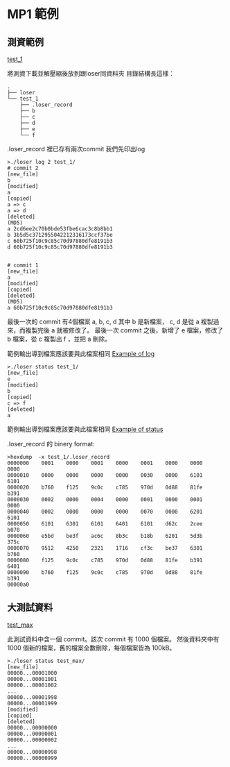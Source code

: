 
<!DOCTYPE html>
<html>

  <head>
  <meta charset="utf-8">
  <meta http-equiv="X-UA-Compatible" content="IE=edge">
  <meta name="viewport" content="width=device-width, initial-scale=1">

<!--
  <title>MP1 範例</title>
-->

  <link rel="stylesheet" href="/css/main.css">
  <link rel="canonical" href="https://systemprogrammingatntu.github.io//mp1/EXAMPLE.html">
</head>

  <body>

<!--
    <header class="site-header">
-->

  <div class="wrapper">

<!--
    <a class="site-title" href="/">System Programming Design (Fall 2018) at NTU</a>
-->

  </div>

</header>

<!--
    <div class="page-content">
      <div class="wrapper">
        <article class="post">
-->

  <div class="post-content">
    <h1 id="mp1-範例">MP1 範例</h1>

<h2 id="測資範例">測資範例</h2>
<p><a href="https://github.com/b05902023/Systems-Programming/blob/master/MP1/README/test_1.zip">test_1</a></p>

<p>將測資下載並解壓縮後放到跟loser同資料夾
目錄結構長這樣：</p>
<div class="highlighter-rouge"><div class="highlight"><pre class="highlight"><code>.
├── loser
└── test_1
    ├── .loser_record
    ├── b
    ├── c
    ├── d
    ├── e
    └── f
</code></pre></div></div>
<p>.loser_record 裡已存有兩次commit
我們先印出log</p>
<div class="highlighter-rouge"><div class="highlight"><pre class="highlight"><code>&gt;./loser log 2 test_1/
# commit 2
[new_file]
b
[modified]
a
[copied]
a =&gt; c
a =&gt; d
[deleted]
(MD5)
a 2cd6ee2c70b0bde53fbe6cac3c8b8bb1
b 3b5d5c3712955042212316173ccf37be
c 60b725f10c9c85c70d97880dfe8191b3
d 60b725f10c9c85c70d97880dfe8191b3
<br>
# commit 1
[new_file]
a
[modified]
[copied]
[deleted]
(MD5)
a 60b725f10c9c85c70d97880dfe8191b3
</code></pre></div></div>
<p>最後一次的 commit 有4個檔案 a, b, c, d 其中 b 是新檔案， c, d 是從 a 複製過來，而複製完後 a 就被修改了。
最後一次 commit 之後，新增了 e 檔案，修改了 b 檔案，從 c 複製出 f ，並把 a 刪除。</p>

<p>範例輸出導到檔案應該要與此檔案相同
<a href="https://github.com/b05902023/Systems-Programming/blob/master/MP1/README/example_log">Example of log</a></p>

<div class="highlighter-rouge"><div class="highlight"><pre class="highlight"><code>&gt;./loser status test_1/
[new_file]
e
[modified]
b
[copied]
c =&gt; f
[deleted]
a
</code></pre></div></div>
<p>範例輸出導到檔案應該要與此檔案相同
<a href="https://github.com/b05902023/Systems-Programming/blob/master/MP1/README/example_status">Example of status</a></p>

<p>.loser_record 的 binery format:</p>
<div class="highlighter-rouge"><div class="highlight"><pre class="highlight"><code>&gt;hexdump  -x test_1/.loser_record
0000000    0001    0000    0001    0000    0001    0000    0000    0000
0000010    0000    0000    0000    0000    0030    0000    6101    6101
0000020    b760    f125    9c0c    c785    970d    0d88    81fe    b391
0000030    0002    0000    0004    0000    0001    0000    0001    0000
0000040    0002    0000    0000    0000    0070    0000    6201    6101
0000050    6101    6301    6101    6401    6101    d62c    2cee    b070
0000060    e5bd    be3f    ac6c    8b3c    b18b    6201    5d3b    375c
0000070    9512    4250    2321    1716    cf3c    be37    6301    b760
0000080    f125    9c0c    c785    970d    0d88    81fe    b391    6401
0000090    b760    f125    9c0c    c785    970d    0d88    81fe    b391
00000a0
</code></pre></div></div>
<h2 id="大測試資料">大測試資料</h2>

<p><a href="https://github.com/b05902023/Systems-Programming/blob/master/MP1/README/test_max.zip">test_max</a></p>

<p>此測試資料中含一個 commit。該次 commit 有 1000 個檔案。
然後資料夾中有 1000 個新的檔案，舊的檔案全數刪除，每個檔案皆為 100kB。</p>
<div class="highlighter-rouge"><div class="highlight"><pre class="highlight"><code>&gt;./loser status test_max/
[new_file]
00000...00001000
00000...00001001
00000...00001002
...
00000...00001998
00000...00001999
[modified]
[copied]
[deleted]
00000...00000000
00000...00000001
00000...00000002
...
00000...00000998
00000...00000999
</code></pre></div></div>

  </div>

</article>

<!--
      </div>
    </div>
-->

  </body>

</html>
